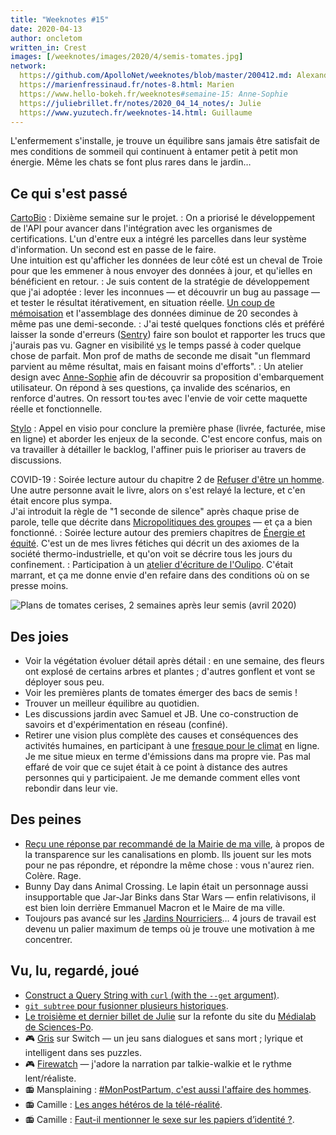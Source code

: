 ```yaml
---
title: "Weeknotes #15"
date: 2020-04-13
author: oncletom
written_in: Crest
images: [/weeknotes/images/2020/4/semis-tomates.jpg]
network:
  https://github.com/ApolloNet/weeknotes/blob/master/200412.md: Alexandre
  https://marienfressinaud.fr/notes-8.html: Marien
  https://www.hello-bokeh.fr/weeknotes#semaine-15: Anne-Sophie
  https://juliebrillet.fr/notes/2020_04_14_notes/: Julie
  https://www.yuzutech.fr/weeknotes-14.html: Guillaume
---
```


L'enfermement s'installe, je trouve un équilibre sans jamais être satisfait
de mes conditions de sommeil qui continuent à entamer petit à petit mon énergie.
Même les chats se font plus rares dans le jardin…

<!--more-->

## Ce qui s'est passé

[CartoBio]
: Dixième semaine sur le projet.
: On a priorisé le développement de l'API pour avancer dans l'intégration avec
  les organismes de certifications. L'un d'entre eux a intégré les parcelles
  dans leur système d'information. Un second est en passe de le faire.<br>
  Une intuition est qu'afficher les données de leur côté est un cheval de Troie
  pour que les emmener à nous envoyer des données à jour, et qu'ielles en bénéficient en retour.
: Je suis content de la stratégie de développement que j'ai adoptée : lever
  les inconnues — et découvrir un bug au passage — et tester le résultat itérativement,
  en situation réelle. [Un coup de mémoisation](https://github.com/entrepreneur-interet-general/CartoBio-API/commit/3933a6f9ea288e44e8b5677e16b53f42e8513f72)
  et l'assemblage des données diminue de 20 secondes à même pas une demi-seconde.
: J'ai testé quelques fonctions clés et préféré laisser la sonde d'erreurs ([Sentry](https://sentry.io))
  faire son boulot et rapporter les trucs que j'aurais pas vu. Gagner en visibilité
  <abbr title="versus">vs</abbr> le temps passé à coder quelque chose de parfait.
  Mon prof de maths de seconde me disait "un flemmard parvient au même résultat, mais en faisant moins d'efforts".
: Un atelier design avec [Anne-Sophie] afin de découvrir sa proposition
  d'embarquement utilisateur. On répond à ses questions, ça invalide des scénarios,
  en renforce d'autres. On ressort tou·tes avec l'envie de voir cette maquette
  réelle et fonctionnelle.


[Stylo]
: Appel en visio pour conclure la première phase (livrée, facturée, mise en ligne)
  et aborder les enjeux de la seconde. C'est encore confus, mais on va travailler
  à détailler le backlog, l'affiner puis le prioriser au travers de discussions.



COVID-19
: Soirée lecture autour du chapitre 2 de [Refuser d'être un homme](https://www.syllepse.net/refuser-d-etre-un-homme-_r_62_i_567.html).
  Une autre personne avait le livre, alors on s'est relayé la lecture, et c'en était
  encore plus sympa.<br>
  J'ai introduit la règle de "1 seconde de silence" après chaque prise de parole,
  telle que décrite dans [Micropolitiques des groupes](https://micropolitiques.collectifs.net/)
  — et ça a bien fonctionné.
: Soirée lecture autour des premiers chapitres de [Énergie et équité](https://worldcarfree.net/resources/freesources/Enech.htm).
  C'est un de mes livres fétiches qui décrit un des axiomes de la société thermo-industrielle,
  et qu'on voit se décrire tous les jours du confinement.
: Participation à un [atelier d'écriture de l'Oulipo](https://oulipo.net/fr/contraintes).
  C'était marrant, et ça me donne envie d'en refaire dans des conditions où on
  se presse moins.


![](/weeknotes/images/2020/4/semis-tomates.jpg "Plans de tomates cerises, 2 semaines après leur semis (avril 2020)")

## Des joies

- Voir la végétation évoluer détail après détail : en une semaine, des fleurs ont explosé
  de certains arbres et plantes ; d'autres gonflent et vont se déployer sous peu.
- Voir les premières plants de tomates émerger des bacs de semis !
- Trouver un meilleur équilibre au quotidien.
- Les discussions jardin avec Samuel et JB. Une co-construction de savoirs
  et d'expérimentation en réseau (confiné).
- Retirer une vision plus complète des causes et conséquences des activités humaines,
  en participant à une [fresque pour le climat](https://fresqueduclimat.org/)
  en ligne. Je me situe mieux en terme d'émissions dans ma propre vie.
  Pas mal effaré de voir que ce sujet était à ce point à distance des autres
  personnes qui y participaient. Je me demande comment elles vont rebondir dans leur
  vie.


## Des peines

- [Reçu une réponse par recommandé de la Mairie de ma ville](https://madada.fr/demande/carte_2019_des_reseaux_et_canali#incoming-81),
  à propos de la transparence sur les canalisations en plomb.
  Ils jouent sur les mots pour ne pas répondre, et répondre la même chose : vous n'aurez rien.
  Colère. Rage.
- Bunny Day dans Animal Crossing. Le lapin était un personnage aussi insupportable que Jar-Jar Binks
  dans Star Wars — enfin relativisons, il est bien loin derrière Emmanuel Macron et le Maire de ma ville.
- Toujours pas avancé sur les [Jardins Nourriciers]… 4 jours de travail est devenu
  un palier maximum de temps où je trouve une motivation à me concentrer.


## Vu, lu, regardé, joué

- [Construct a Query String with `curl` (with the `--get` argument)](https://catonmat.net/cookbooks/curl/construct-query-string).
- [`git subtree` pour fusionner plusieurs historiques](https://www.atlassian.com/git/tutorials/git-subtree).
- [Le troisième et dernier billet de Julie](https://julie-blanc.fr/blog/2020-04-05_medialab-3/)
  sur la refonte du site du [Médialab de Sciences-Po](https://medialab.sciencespo.fr/).
- 🎮 [Gris](https://devolverdigital.com/games/gris) sur Switch — un jeu sans dialogues
  et sans mort ; lyrique et intelligent dans ses puzzles.
- 🎮 [Firewatch](https://www.firewatchgame.com/) — j'adore la narration par talkie-walkie
  et le rythme lent/réaliste.
- 📻 Mansplaining : [#MonPostPartum, c'est aussi l'affaire des hommes](http://www.slate.fr/podcast/188118/mon-post-partum-est-aussi-une-affaire-homme-mansplaining-32).
- 📻 Camille : [Les anges hétéros de la télé-réalité](https://www.binge.audio/les-anges-heteros-de-la-tele-realite/).
- 📻 Camille : [Faut-il mentionner le sexe sur les papiers d’identité ?](https://www.binge.audio/faut-il-mentionner-le-sexe-sur-les-papiers-didentite/).

[détour.studio]: /
[Stylo]: https://github.com/EcrituresNumeriques/stylo
[Jardins Nourriciers]: https://www.lesjardinsnourriciers.com/
[CartoBio]: http://cartobio.org/

[Sofia]: https://twitter.com/sofiaboulaarab
[Yannick]: https://elsif.fr/
[Anne-Sophie]: https://hello-bokeh.fr
[Noémie]: https://noemiegirard.co
[Antoine]: https://www.quaternum.net/
[Guillaume]: https://www.yuzutech.fr/

[VSCode Live Share]: https://marketplace.visualstudio.com/items?itemName=MS-vsliveshare.vsliveshare-pack
